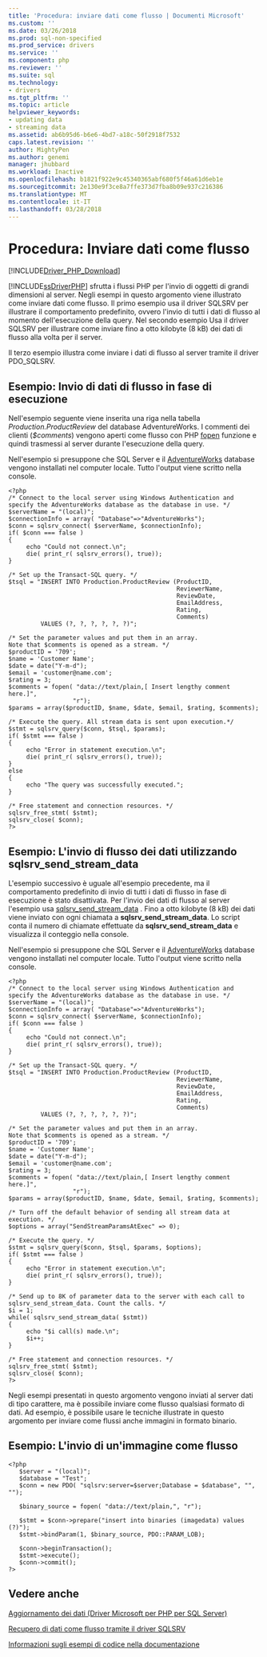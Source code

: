 ```yaml
---
title: 'Procedura: inviare dati come flusso | Documenti Microsoft'
ms.custom: ''
ms.date: 03/26/2018
ms.prod: sql-non-specified
ms.prod_service: drivers
ms.service: ''
ms.component: php
ms.reviewer: ''
ms.suite: sql
ms.technology:
- drivers
ms.tgt_pltfrm: ''
ms.topic: article
helpviewer_keywords:
- updating data
- streaming data
ms.assetid: ab6b95d6-b6e6-4bd7-a18c-50f2918f7532
caps.latest.revision: ''
author: MightyPen
ms.author: genemi
manager: jhubbard
ms.workload: Inactive
ms.openlocfilehash: b1821f922e9c45340365abf680f5f46a61d6eb1e
ms.sourcegitcommit: 2e130e9f3ce8a7ffe373d7fba8b09e937c216386
ms.translationtype: MT
ms.contentlocale: it-IT
ms.lasthandoff: 03/28/2018
---
```

# <a name="how-to-send-data-as-a-stream"></a>Procedura: Inviare dati come flusso
[!INCLUDE[Driver_PHP_Download](../../includes/driver_php_download.md)]

[!INCLUDE[ssDriverPHP](../../includes/ssdriverphp_md.md)] sfrutta i flussi PHP per l'invio di oggetti di grandi dimensioni al server. Negli esempi in questo argomento viene illustrato come inviare dati come flusso. Il primo esempio usa il driver SQLSRV per illustrare il comportamento predefinito, ovvero l'invio di tutti i dati di flusso al momento dell'esecuzione della query. Nel secondo esempio Usa il driver SQLSRV per illustrare come inviare fino a otto kilobyte (8 kB) dei dati di flusso alla volta per il server.  
  
Il terzo esempio illustra come inviare i dati di flusso al server tramite il driver PDO_SQLSRV.  
  
## <a name="example-sending-stream-data-at-execution"></a>Esempio: Invio di dati di flusso in fase di esecuzione
Nell'esempio seguente viene inserita una riga nella tabella *Production.ProductReview* del database AdventureWorks. I commenti dei clienti (*$comments*) vengono aperti come flusso con PHP [fopen](http://php.net/manual/en/function.fopen.php) funzione e quindi trasmessi al server durante l'esecuzione della query.  
  
Nell'esempio si presuppone che SQL Server e il [AdventureWorks](https://github.com/Microsoft/sql-server-samples/tree/master/samples/databases/adventure-works) database vengono installati nel computer locale. Tutto l'output viene scritto nella console.  
  
```  
<?php  
/* Connect to the local server using Windows Authentication and  
specify the AdventureWorks database as the database in use. */  
$serverName = "(local)";  
$connectionInfo = array( "Database"=>"AdventureWorks");  
$conn = sqlsrv_connect( $serverName, $connectionInfo);  
if( $conn === false )  
{  
     echo "Could not connect.\n";  
     die( print_r( sqlsrv_errors(), true));  
}  
  
/* Set up the Transact-SQL query. */  
$tsql = "INSERT INTO Production.ProductReview (ProductID,   
                                               ReviewerName,  
                                               ReviewDate,  
                                               EmailAddress,  
                                               Rating,  
                                               Comments)  
         VALUES (?, ?, ?, ?, ?, ?)";  
  
/* Set the parameter values and put them in an array.  
Note that $comments is opened as a stream. */  
$productID = '709';  
$name = 'Customer Name';  
$date = date("Y-m-d");  
$email = 'customer@name.com';  
$rating = 3;  
$comments = fopen( "data://text/plain,[ Insert lengthy comment here.]",  
                  "r");  
$params = array($productID, $name, $date, $email, $rating, $comments);  
  
/* Execute the query. All stream data is sent upon execution.*/  
$stmt = sqlsrv_query($conn, $tsql, $params);  
if( $stmt === false )  
{  
     echo "Error in statement execution.\n";  
     die( print_r( sqlsrv_errors(), true));  
}  
else  
{  
     echo "The query was successfully executed.";  
}  
  
/* Free statement and connection resources. */  
sqlsrv_free_stmt( $stmt);  
sqlsrv_close( $conn);  
?>  
```  
  
## <a name="example-sending-stream-data-using-sqlsrvsendstreamdata"></a>Esempio: L'invio di flusso dei dati utilizzando sqlsrv_send_stream_data
L'esempio successivo è uguale all'esempio precedente, ma il comportamento predefinito di invio di tutti i dati di flusso in fase di esecuzione è stato disattivata. Per l'invio dei dati di flusso al server l'esempio usa [sqlsrv_send_stream_data](../../connect/php/sqlsrv-send-stream-data.md) . Fino a otto kilobyte (8 kB) dei dati viene inviato con ogni chiamata a **sqlsrv_send_stream_data**. Lo script conta il numero di chiamate effettuate da **sqlsrv_send_stream_data** e visualizza il conteggio nella console.  
  
Nell'esempio si presuppone che SQL Server e il [AdventureWorks](https://github.com/Microsoft/sql-server-samples/tree/master/samples/databases/adventure-works) database vengono installati nel computer locale. Tutto l'output viene scritto nella console.  
  
```  
<?php  
/* Connect to the local server using Windows Authentication and  
specify the AdventureWorks database as the database in use. */  
$serverName = "(local)";  
$connectionInfo = array( "Database"=>"AdventureWorks");  
$conn = sqlsrv_connect( $serverName, $connectionInfo);  
if( $conn === false )  
{  
     echo "Could not connect.\n";  
     die( print_r( sqlsrv_errors(), true));  
}  
  
/* Set up the Transact-SQL query. */  
$tsql = "INSERT INTO Production.ProductReview (ProductID,   
                                               ReviewerName,  
                                               ReviewDate,  
                                               EmailAddress,  
                                               Rating,  
                                               Comments)  
         VALUES (?, ?, ?, ?, ?, ?)";  
  
/* Set the parameter values and put them in an array.  
Note that $comments is opened as a stream. */  
$productID = '709';  
$name = 'Customer Name';  
$date = date("Y-m-d");  
$email = 'customer@name.com';  
$rating = 3;  
$comments = fopen( "data://text/plain,[ Insert lengthy comment here.]",  
                  "r");  
$params = array($productID, $name, $date, $email, $rating, $comments);  
  
/* Turn off the default behavior of sending all stream data at  
execution. */  
$options = array("SendStreamParamsAtExec" => 0);  
  
/* Execute the query. */  
$stmt = sqlsrv_query($conn, $tsql, $params, $options);  
if( $stmt === false )  
{  
     echo "Error in statement execution.\n";  
     die( print_r( sqlsrv_errors(), true));  
}  
  
/* Send up to 8K of parameter data to the server with each call to  
sqlsrv_send_stream_data. Count the calls. */  
$i = 1;  
while( sqlsrv_send_stream_data( $stmt))   
{  
     echo "$i call(s) made.\n";  
     $i++;  
}  
  
/* Free statement and connection resources. */  
sqlsrv_free_stmt( $stmt);  
sqlsrv_close( $conn);  
?>  
```  
  
Negli esempi presentati in questo argomento vengono inviati al server dati di tipo carattere, ma è possibile inviare come flusso qualsiasi formato di dati. Ad esempio, è possibile usare le tecniche illustrate in questo argomento per inviare come flussi anche immagini in formato binario.  
  
## <a name="example-sending-an-image-as-a-stream"></a>Esempio: L'invio di un'immagine come flusso 
  
```  
<?php  
   $server = "(local)";   
   $database = "Test";  
   $conn = new PDO( "sqlsrv:server=$server;Database = $database", "", "");  
  
   $binary_source = fopen( "data://text/plain,", "r");  
  
   $stmt = $conn->prepare("insert into binaries (imagedata) values (?)");  
   $stmt->bindParam(1, $binary_source, PDO::PARAM_LOB);   
  
   $conn->beginTransaction();  
   $stmt->execute();  
   $conn->commit();  
?>  
```  
  
## <a name="see-also"></a>Vedere anche  
[Aggiornamento dei dati &#40;Driver Microsoft per PHP per SQL Server&#41;](../../connect/php/updating-data-microsoft-drivers-for-php-for-sql-server.md)

[Recupero di dati come flusso tramite il driver SQLSRV](../../connect/php/retrieving-data-as-a-stream-using-the-sqlsrv-driver.md)

[Informazioni sugli esempi di codice nella documentazione](../../connect/php/about-code-examples-in-the-documentation.md)  
  
